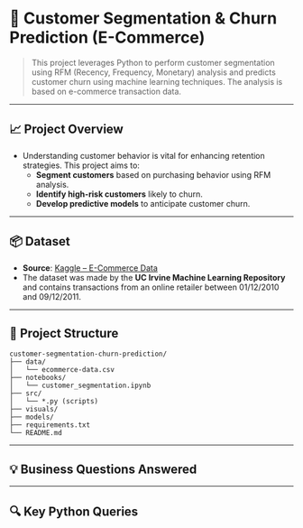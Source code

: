 # 👥 Customer Segmentation & Churn Prediction (E-Commerce)

> This project leverages Python to perform customer segmentation using RFM (Recency, Frequency, Monetary) analysis and predicts customer churn using machine learning techniques. The analysis is based on e-commerce transaction data.

---

## 📈 Project Overview

- Understanding customer behavior is vital for enhancing retention strategies. This project aims to:
  - **Segment customers** based on purchasing behavior using RFM analysis.
  - **Identify high-risk customers** likely to churn.
  - **Develop predictive models** to anticipate customer churn.

---

## 📦 Dataset

- **Source**: [Kaggle – E-Commerce Data](https://www.kaggle.com/datasets/carrie1/ecommerce-data)
- The dataset was made by the **UC Irvine Machine Learning Repository** and contains transactions from an online retailer between 01/12/2010 and 09/12/2011.

---

## 🧱 Project Structure

```text
customer-segmentation-churn-prediction/
├── data/
│   └── ecommerce-data.csv
├── notebooks/
│   └── customer_segmentation.ipynb
├── src/
│   └── *.py (scripts)
├── visuals/
├── models/
├── requirements.txt
└── README.md
```

---

## 💡 Business Questions Answered


---

## 🔍 Key Python Queries







